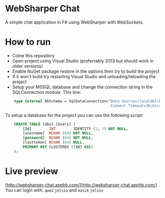 WebSharper Chat
===============

A simple chat application in F# using WebSharper with WebSockets.

How to run
===============
- Colne this repository
- Open project using Visual Studio (preferrably 2013 but should work in older versions)
- Enable NuGet package restore in the options then try to build the project
- If it won't build try restarting Visual Studio and unloading/reloading the project
- Setup your MSSQL database and change the connection string in the SQLConnection module.
This line:
```fsharp
    type internal DbSchema = SqlDataConnection<"Data Source=(localdb)\Projects;Initial Catalog=WebSharperChat;Integrated Security=True;\
                                                Connect Timeout=30;Encrypt=False;TrustServerCertificate=False">
```

To setup a database for the project you can use the following script:
```sql
    CREATE TABLE [dbo].[Users] (
        [Id]        INT        IDENTITY (1, 1) NOT NULL,
        [username]  NCHAR (64) NOT NULL,
        [password]  NCHAR (64) NOT NULL,
        [lasttoken] NCHAR (64) NULL,
        PRIMARY KEY CLUSTERED ([Id] ASC)
    );
```

Live preview
===============
[http://websharper-chat.apphb.com/](http://websharper-chat.apphb.com/)
You can login with: `qwe2` `jelszo` and `masik` `jelszo`



